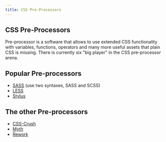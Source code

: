 ```yaml
---
title: CSS Pre-Processors
---
```

## CSS Pre-Processors

Pre-processor is a software that allows to use extended CSS functionality with variables, functions, operators and many more useful assets that plain CSS is missing. There is currently six "big player" in the CSS pre-processor arena.

## Popular Pre-processors

* [SASS](http://sass-lang.com) (use two syntaxes, SASS and SCSS)
* [LESS](http://lesscss.org)
* [Stylus](http://stylus-lang.com)

## The other Pre-processors
* [CSS-Crush](http://the-echoplex.net/csscrush/)
* [Myth](http://www.myth.io/)
* [Rework](https://github.com/reworkcss/rework)
